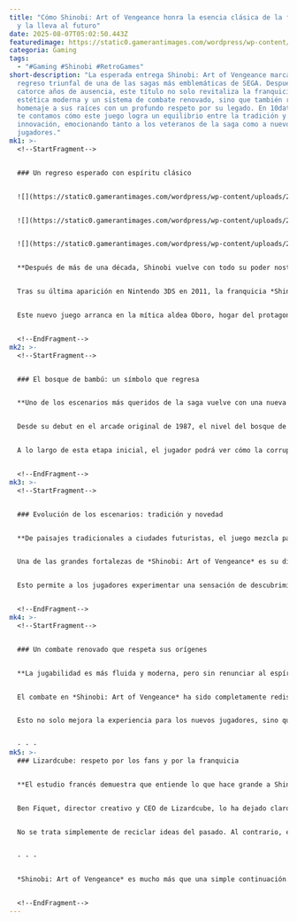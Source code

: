 ```yaml
---
title: "Cómo Shinobi: Art of Vengeance honra la esencia clásica de la franquicia
  y la lleva al futuro"
date: 2025-08-07T05:02:50.443Z
featuredimage: https://static0.gamerantimages.com/wordpress/wp-content/uploads/2025/08/shinobi-art-of-vengeance-game-rant-advance-honor-longstanding-franchise-tradition-bamboo-forest-feature-1.jpg?q=49&fit=crop&w=1100&h=618&dpr=2
categoria: Gaming
tags:
  - "#Gaming #Shinobi #RetroGames"
short-description: "La esperada entrega Shinobi: Art of Vengeance marca el
  regreso triunfal de una de las sagas más emblemáticas de SEGA. Después de
  catorce años de ausencia, este título no solo revitaliza la franquicia con una
  estética moderna y un sistema de combate renovado, sino que también rinde
  homenaje a sus raíces con un profundo respeto por su legado. En 10datos.com,
  te contamos cómo este juego logra un equilibrio entre la tradición y la
  innovación, emocionando tanto a los veteranos de la saga como a nuevos
  jugadores."
mk1: >-
  <!--StartFragment-->


  ### Un regreso esperado con espíritu clásico


  ![](https://static0.gamerantimages.com/wordpress/wp-content/uploads/2025/07/shinobi-art-of-vengeance-game-rant-advance-story-joe-naoko-yamato.jpg?q=49&fit=crop&w=750&h=422&dpr=2)


  ![](https://static0.gamerantimages.com/wordpress/wp-content/uploads/2025/07/shinobi-art-of-vengeance-game-rant-advance-story-joe-naoko-yamato-dialog.jpg?q=49&fit=crop&w=750&h=422&dpr=2)


  ![](https://static0.gamerantimages.com/wordpress/wp-content/uploads/2025/07/shinobi-art-of-vengeance-game-rant-advance-story-joe-naoko-yamato-dialog-1.jpg?q=49&fit=crop&w=750&h=422&dpr=2)


  **Después de más de una década, Shinobi vuelve con todo su poder nostálgico y visualmente renovado**


  Tras su última aparición en Nintendo 3DS en 2011, la franquicia *Shinobi* parecía dormida. Pero *Shinobi: Art of Vengeance*, desarrollado por Lizardcube, vuelve a encender la llama ninja con un título que combina lo mejor del pasado con el presente.


  Este nuevo juego arranca en la mítica aldea Oboro, hogar del protagonista clásico Joe Musashi. Desde el inicio, los fans notarán una referencia directa al icónico nivel del bosque de bambú, un entorno que ha sido parte esencial en varias entregas anteriores. Esta elección no es casual: es una declaración de intenciones. Lizardcube quiere que el regreso se sienta como una “vuelta a casa”, un lugar familiar pero al mismo tiempo renovado.


  <!--EndFragment-->
mk2: >-
  <!--StartFragment-->


  ### El bosque de bambú: un símbolo que regresa


  **Uno de los escenarios más queridos de la saga vuelve con una nueva vida y desafíos modernos**


  Desde su debut en el arcade original de 1987, el nivel del bosque de bambú ha sido sinónimo de *Shinobi*. En *Art of Vengeance*, esta locación vuelve a aparecer, pero con un giro. El creativo principal Ben Fiquet explica que, aunque el escenario se mantiene reconocible, los obstáculos, enemigos y diseño general se han modernizado.


  A lo largo de esta etapa inicial, el jugador podrá ver cómo la corrupción de Lord Ruse y su corporación ENE han afectado al pueblo. Así, lo que empieza como una experiencia nostálgica se transforma rápidamente en un desafío contemporáneo, lleno de sorpresas y peligros que mantienen el espíritu clásico de la dificultad que caracteriza a *Shinobi*.


  <!--EndFragment-->
mk3: >-
  <!--StartFragment-->


  ### Evolución de los escenarios: tradición y novedad


  **De paisajes tradicionales a ciudades futuristas, el juego mezcla pasado y presente en sus niveles**


  Una de las grandes fortalezas de *Shinobi: Art of Vengeance* es su diseño de niveles. Lizardcube ha optado por mantener ciertas ambientaciones clásicas, como desiertos y bases militares, pero también ha introducido escenarios completamente nuevos como ciudades iluminadas con neón, densas y vibrantes.


  Esto permite a los jugadores experimentar una sensación de descubrimiento constante sin perder el estilo característico de la saga. Cada nivel presenta mecánicas únicas, enemigos distintos y retos que van escalando en dificultad. Así, el juego mantiene el dinamismo sin caer en la repetición, un equilibrio que no es fácil de conseguir, pero que en este caso se logra con gran acierto.


  <!--EndFragment-->
mk4: >-
  <!--StartFragment-->


  ### Un combate renovado que respeta sus orígenes


  **La jugabilidad es más fluida y moderna, pero sin renunciar al espíritu ninja de siempre**


  El combate en *Shinobi: Art of Vengeance* ha sido completamente rediseñado, pero sin alejarse de la esencia original. El jugador seguirá usando espadas, shurikens y habilidades especiales para eliminar enemigos con rapidez y precisión. Sin embargo, el sistema de combos, las animaciones y la respuesta de los controles se sienten más actuales, adaptados a los estándares modernos del gaming.


  Esto no solo mejora la experiencia para los nuevos jugadores, sino que también ofrece a los veteranos un motivo para volver a disfrutar del juego desde una nueva perspectiva. La dificultad sigue siendo elevada, como siempre, pero ahora se equilibra mejor con herramientas que permiten un mayor control del entorno y del personaje.


  - - -
mk5: >-
  ### Lizardcube: respeto por los fans y por la franquicia


  **El estudio francés demuestra que entiende lo que hace grande a Shinobi: su historia, su estilo y su legado**


  Ben Fiquet, director creativo y CEO de Lizardcube, lo ha dejado claro en entrevistas: *Shinobi: Art of Vengeance* no es solo un juego nuevo, es una carta de amor a la saga. Cada decisión en el desarrollo ha sido tomada con respeto hacia lo que *Shinobi* representa en la historia de los videojuegos.


  No se trata simplemente de reciclar ideas del pasado. Al contrario, el título se esfuerza en reinterpretarlas, modernizarlas y, en muchos casos, mejorarlas. El equipo de desarrollo ha conseguido capturar la esencia del ninja solitario enfrentando una amenaza tecnológica, y trasladarla a un juego que se siente tan fresco como familiar.


  - - -


  *Shinobi: Art of Vengeance* es mucho más que una simple continuación. Es un renacimiento. Una muestra de que cuando un estudio toma en serio el legado de una franquicia, los resultados pueden ser emocionantes y fieles al espíritu original. En 10datos.com, celebramos este tipo de regresos que demuestran que el gaming puede honrar el pasado sin quedarse estancado en él.


  <!--EndFragment-->
---
```

